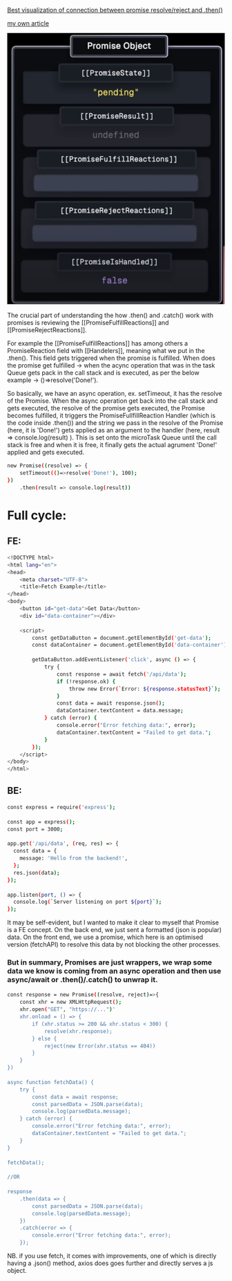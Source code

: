 [Best visualization of connection between promise resolve/reject and .then()](https://www.youtube.com/watch?v=Xs1EMmBLpn4)

[my own article](https://dev.to/vasilgvasilev/how-the-then-method-interacts-with-the-javascript-event-loop-146g)

![promise](https://github.com/VasilGVasilev/InterviewPrep/blob/main/softuni-js-questions/myNotes/async/promise-object.png)

The crucial part of understanding the how .then() and .catch() work with promises is reviewing the [[PromiseFulfillReactions]] and [[PromiseRejectReactions]]. 

For example the [[PromiseFulfillReactions]] has among others a PromiseReaction field with [[Handelers]], meaning what we put in the .then(). This field gets triggered when the promise is fulfilled. When does the promise get fulfilled -> when the acync operation that was in the task Queue gets pack in the call stack and is executed, as per the below example -> ()=>resolve('Done!').

So basically, we have an async operation, ex. setTimeout, it has the resolve of the Promise. When the async operation get back into the call stack and gets executed, the resolve of the promise gets executed, the Promise becomes fulfilled, it triggers the PromiseFullfillReaction Handler (which is the code inside .then()) and the string we pass in the resolve of the Promise (here, it is 'Done!') gets applied as an argument to the handler (here, result => console.log(result) ).
This is set onto the microTask Queue until the call stack is free and when it is free, it finally gets the actual agrument 'Done!' applied and gets executed.

```sh
new Promise((resolve) => {
    setTimeout(()=>resolve('Done!'), 100);
})
    .then(result => console.log(result))
```


# Full cycle:


## FE:
```sh
<!DOCTYPE html>
<html lang="en">
<head>
    <meta charset="UTF-8">
    <title>Fetch Example</title>
</head>
<body>
    <button id="get-data">Get Data</button>
    <div id="data-container"></div>

    <script>
        const getDataButton = document.getElementById('get-data');
        const dataContainer = document.getElementById('data-container');

        getDataButton.addEventListener('click', async () => {
            try {
                const response = await fetch('/api/data');
                if (!response.ok) {
                    throw new Error(`Error: ${response.statusText}`);
                }
                const data = await response.json();
                dataContainer.textContent = data.message;
            } catch (error) {
                console.error("Error fetching data:", error);
                dataContainer.textContent = "Failed to get data.";
            }
        });
    </script>
</body>
</html>
```

## BE:

```sh
const express = require('express');

const app = express();
const port = 3000;

app.get('/api/data', (req, res) => {
  const data = {
    message: 'Hello from the backend!',
  };
  res.json(data);
});

app.listen(port, () => {
  console.log(`Server listening on port ${port}`);
});
```

It may be self-evident, but I wanted to make it clear to myself that Promise is a FE concept. On the back end, we just sent a formatted (json is popular) data. On the front end, we use a promise, which here is an optimised version (fetchAPI) to resolve this data by not blocking the other processes. 


### But in summary, Promises are just **wrappers**, we wrap some data we know is coming from an async operation and then use async/await or .then()/.catch() to **unwrap it**.

```sh
const response = new Promise((resolve, reject)=>{
    const xhr = new XMLHttpRequest();
    xhr.open("GET", "https://...")'
    xhr.onload = () => {
        if (xhr.status >= 200 && xhr.status < 300) {
            resolve(xhr.response);
        } else {
            reject(new Error(xhr.status == 404))
        }
    }
})

async function fetchData() {
    try {
        const data = await response;
        const parsedData = JSON.parse(data);
        console.log(parsedData.message);
    } catch (error) {
        console.error("Error fetching data:", error);
        dataContainer.textContent = "Failed to get data.";
    }
}

fetchData();

//OR 

response
    .then(data => {
        const parsedData = JSON.parse(data);
        console.log(parsedData.message);
    })
    .catch(error => {
        console.error("Error fetching data:", error);
    });
```

NB. if you use fetch, it comes with improvements, one of which is directly having a .json() method, axios does goes further and directly serves a js object.
